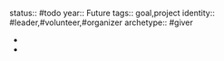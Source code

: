 status:: #todo
year:: Future
tags:: goal,project
identity:: #leader,#volunteer,#organizer
archetype:: #giver

-
-